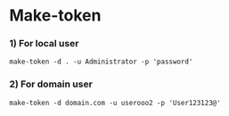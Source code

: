 # Make-token

### 1) For local user

    make-token -d . -u Administrator -p 'password'

### 2) For domain user

    make-token -d domain.com -u userooo2 -p 'User123123@'
